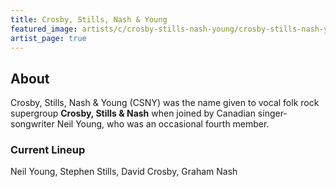 ```yaml
---
title: Crosby, Stills, Nash & Young
featured_image: artists/c/crosby-stills-nash-young/crosby-stills-nash-young.jpg
artist_page: true
---
```

## About

Crosby, Stills, Nash & Young (CSNY) was the name given to vocal folk rock supergroup **Crosby, Stills & Nash** when joined by Canadian singer-songwriter Neil Young, who was an occasional fourth member.

### Current Lineup

Neil Young, Stephen Stills, David Crosby, Graham Nash

